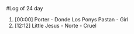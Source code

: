 #Log of 24 day

1. [00:00] Porter - Donde Los Ponys Pastan - Girl
1. [12:12] Little Jesus - Norte - Cruel
